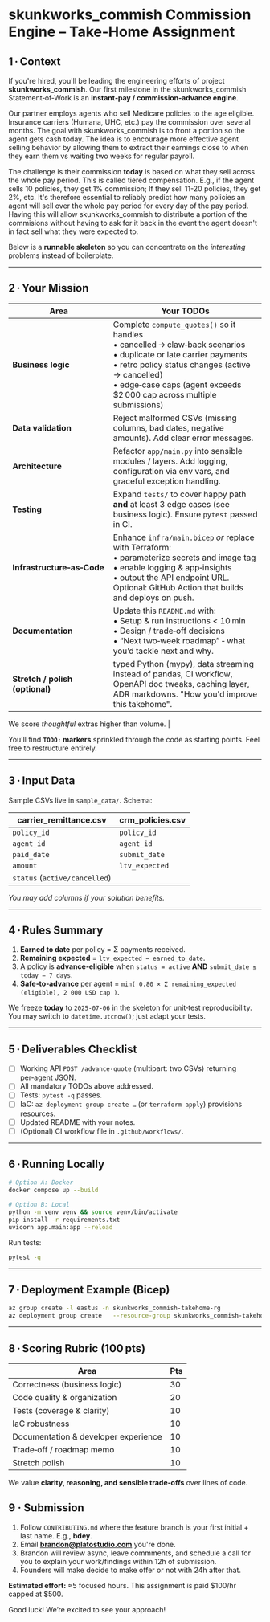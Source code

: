 # skunkworks_commish Commission Engine – Take‑Home Assignment

## 1 · Context

If you're hired, you'll be leading the engineering efforts of project **skunkworks_commish**. Our first milestone in the skunkworks_commish Statement‑of‑Work is an **instant‑pay / commission‑advance engine**. 

Our partner employs agents who sell Medicare policies to the age eligible. Insurance carriers (Humana, UHC, etc.) pay the commission over several months. The goal with skunkworks_commish is to front a portion so the agent gets cash today. The idea is to encourage more effective agent selling behavior by allowing them to extract their earnings close to when they earn them vs waiting two weeks for regular payroll. 

The challenge is their commission **today** is based on what they sell across the whole pay period. This is called tiered compensation. E.g., if the agent sells 10 policies, they get 1% commission; If they sell 11-20 policies, they get 2%, etc. It's therefore essential to reliably predict how many policies an agent will sell over the whole pay period for every day of the pay period. Having this will allow skunkworks_commish to distribute a portion of the commisions without having to ask for it back in the event the agent doesn't in fact sell what they were expected to.  

Below is a **runnable skeleton** so you can concentrate on the *interesting* problems instead of boilerplate.

---

## 2 · Your Mission 

| Area | Your TODOs |
|------|-----------|
| **Business logic** | Complete `compute_quotes()` so it handles <br>• cancelled → claw‑back scenarios<br>• duplicate or late carrier payments<br>• retro policy status changes (active → cancelled)<br>• edge‑case caps (agent exceeds $2 000 cap across multiple submissions) |
| **Data validation** | Reject malformed CSVs (missing columns, bad dates, negative amounts). Add clear error messages. |
| **Architecture** | Refactor `app/main.py` into sensible modules / layers. Add logging, configuration via env vars, and graceful exception handling. |
| **Testing** | Expand `tests/` to cover happy path **and** at least 3 edge cases (see business logic). Ensure `pytest` passed in CI. |
| **Infrastructure‑as‑Code** | Enhance `infra/main.bicep` *or* replace with Terraform:<br>• parameterize secrets and image tag<br>• enable logging & app‑insights<br>• output the API endpoint URL.<br>Optional: GitHub Action that builds and deploys on push. |
| **Documentation** | Update this `README.md` with:<br>• Setup & run instructions < 10 min<br>• Design / trade‑off decisions<br>• “Next two‑week roadmap” ‑ what you’d tackle next and why.  |
| **Stretch / polish (optional)** | typed Python (mypy), data streaming instead of pandas, CI workflow, OpenAPI doc tweaks, caching layer, ADR markdowns. "How you'd improve this takehome". 

We score *thoughtful* extras higher than volume. |

You’ll find **`TODO:` markers** sprinkled through the code as starting points. Feel free to restructure entirely.

---

## 3 · Input Data

Sample CSVs live in `sample_data/`.  Schema:

| carrier_remittance.csv | crm_policies.csv |
|------------------------|------------------|
| `policy_id`            | `policy_id` |
| `agent_id`             | `agent_id` |
| `paid_date`            | `submit_date` |
| `amount`               | `ltv_expected` |
| `status` (`active/cancelled`) | |

*You may add columns if your solution benefits.*

---

## 4 · Rules Summary

1. **Earned to date** per policy = Σ payments received.  
2. **Remaining expected** = `ltv_expected − earned_to_date`.  
3. A policy is **advance‑eligible** when `status = active` **AND** `submit_date ≤ today − 7 days`.  
4. **Safe‑to‑advance** per agent = `min( 0.80 × Σ remaining_expected (eligible), 2 000 USD cap )`.

We freeze **today** to `2025‑07‑06` in the skeleton for unit‑test reproducibility. You may switch to `datetime.utcnow()`; just adapt your tests.

---

## 5 · Deliverables Checklist 

- [ ] Working API `POST /advance-quote` (multipart: two CSVs) returning per‑agent JSON.
- [ ] All mandatory TODOs above addressed.
- [ ] Tests: `pytest -q` passes.
- [ ] IaC: `az deployment group create …` (or `terraform apply`) provisions resources.
- [ ] Updated README with your notes.
- [ ] (Optional) CI workflow file in `.github/workflows/`.

---

## 6 · Running Locally

```bash
# Option A: Docker
docker compose up --build

# Option B: Local
python -m venv venv && source venv/bin/activate
pip install -r requirements.txt
uvicorn app.main:app --reload
```

Run tests:

```bash
pytest -q
```

---

## 7 · Deployment Example (Bicep)

```bash
az group create -l eastus -n skunkworks_commish-takehome-rg
az deployment group create   --resource-group skunkworks_commish-takehome-rg   --template-file infra/main.bicep   --parameters containerImage=ghcr.io/your-org/skunkworks_commish-api:latest
```

---

## 8 · Scoring Rubric (100 pts)

| Area | Pts |
|------|-----|
| Correctness (business logic) | 30 |
| Code quality & organization  | 20 |
| Tests (coverage & clarity)   | 10 |
| IaC robustness               | 10 |
| Documentation & developer experience | 10 |
| Trade‑off / roadmap memo     | 10 |
| Stretch polish               | 10 |

We value **clarity, reasoning, and sensible trade‑offs** over lines of code.

## 9 · Submission 
1. Follow `CONTRIBUTING.md` where the feature branch is your first initial + last name. E.g., **bdey**.
2. Email **brandon@platostudio.com** you're done. 
3. Brandon will review async, leave commments, and schedule a call for you to explain your work/findings within 12h of submission. 
4. Founders will make decide to make offer or not with 24h after that. 

**Estimated effort:** ≈5 focused hours. This assignment is paid $100/hr capped at $500.  

Good luck! We’re excited to see your approach! 